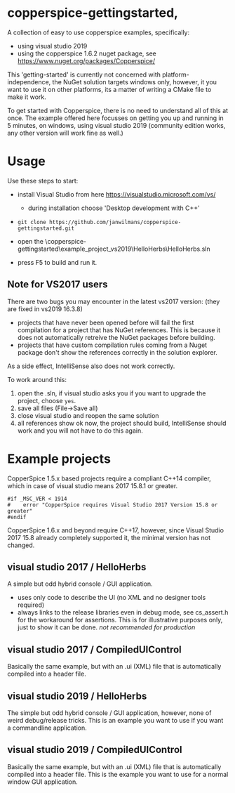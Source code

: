 # copperspice-gettingstarted, 

A collection of easy to use copperspice examples, specifically:
* using visual studio 2019
* using the copperspice 1.6.2 nuget package, see https://www.nuget.org/packages/Copperspice/

This 'getting-started' is currently not concerned with platform-independence, the NuGet solution targets windows only, however, it you want to use it on other platforms, its a matter of writing a CMake file to make it work.

To get started with Copperspice, there is no need to understand all of this at once.
The example offered here focusses on getting you up and running in 5 minutes, on windows, using visual studio 2019 (community edition works, any other version will work fine as well.)

# Usage

Use these steps to start:

* install Visual Studio from here https://visualstudio.microsoft.com/vs/
  * during installation choose 'Desktop development with C++'
  
* `git clone https://github.com/janwilmans/copperspice-gettingstarted.git` 
* open the \copperspice-gettingstarted\example_project_vs2019\HelloHerbs\HelloHerbs.sln 
* press F5 to build and run it. 


## Note for VS2017 users
There are two bugs you may encounter in the latest vs2017 version: (they are fixed in vs2019 16.3.8)

* projects that have never been opened before will fail the first compilation for a project that has NuGet references. This is because it does not automatically retreive the NuGet packages before building.
* projects that have custom compilation rules coming from a Nuget package don't show the references correctly in the solution explorer.

As a side effect, IntelliSense also does not work correctly.

To work around this:
1) open the .sln, if visual studio asks you if you want to upgrade the project, choose `yes`.
2) save all files (File->Save all)
3) close visual studio and reopen the same solution
4) all references show ok now, the project should build, IntelliSense should work and you will not have to do this again.

# Example projects

CopperSpice 1.5.x based projects require a compliant C++14 compiler, which in case of visual studio means 2017 15.8.1 or greater.

```
#if _MSC_VER < 1914
#    error "CopperSpice requires Visual Studio 2017 Version 15.8 or greater"
#endif
```

CopperSpice 1.6.x and beyond require C++17, however, since Visual Studio 2017 15.8 already completely supported it, the minimal version has not changed.

## visual studio 2017 / HelloHerbs
A simple but odd hybrid console / GUI application.
- uses only code to describe the UI (no XML and no designer tools required)
- always links to the release libraries even in debug mode, see cs_assert.h for the workaround for assertions.
  This is for illustrative purposes only, just to show it can be done. *not recommended for production*

## visual studio 2017 / CompiledUIControl
Basically the same example, but with an .ui (XML) file that is automatically compiled into a header file.

## visual studio 2019 / HelloHerbs
The simple but odd hybrid console / GUI application, however, none of weird debug/release tricks.
This is an example you want to use if you want a commandline application.

## visual studio 2019 / CompiledUIControl
Basically the same example, but with an .ui (XML) file that is automatically compiled into a header file.
This is the example you want to use for a normal window GUI application.


